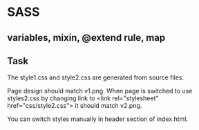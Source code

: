 # SASS

## variables, mixin, @extend rule, map

## Task

The style1.css and style2.css are generated from source files.

Page design should match v1.png. When page is switched to use styles2.css by changing link to \<link rel="stylesheet" href="css/style2.css"\> it should match v2.png.

You can switch styles manually in header section of index.html.
